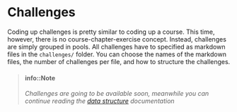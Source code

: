 # Challenges

Coding up challenges is pretty similar to coding up a course. This time, however, there is no course-chapter-exercise concept. Instead, challenges are simply grouped in pools. All challenges have to specified as markdown files in the `challenges/` folder. You can choose the names of the markdown files, the number of challenges per file, and how to structure the challenges.

> #### info::Note
> _Challenges are going to be available soon, meanwhile you can continue reading the [data structure](challenges/data-structure.md) documentation_ 